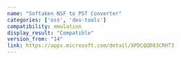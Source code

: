 ```yaml
---
name: "Softaken NSF to PST Converter"
categories: ['oss', 'dev-tools']
compatibility: emulation
display_result: "Compatible"
version_from: "14"
link: https://apps.microsoft.com/detail/XPDCQQD83CRHT3
---
```

